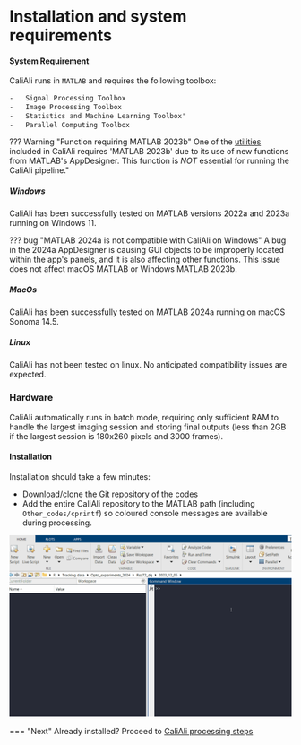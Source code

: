 # Installation and system requirements

#### System Requirement <a id="requirement"></a>
CaliAli runs in `MATLAB` and requires the following toolbox:
```
-	Signal Processing Toolbox
-	Image Processing Toolbox
-	Statistics and Machine Learning Toolbox'
-	Parallel Computing Toolbox
```
??? Warning "Function requiring MATLAB 2023b"
	One of the [utilities](Functions_doc/BV_app.md#BV_app) included in CaliAli requires 'MATLAB 2023b' due to its use of new functions from MATLAB's AppDesigner. This function is *NOT* essential for running the CaliAli pipeline."
	
##### Windows
CaliAli has been successfully tested on MATLAB versions 2022a and 2023a running on Windows 11.

??? bug "MATLAB 2024a is not compatible with CaliAli on Windows"
	A bug in the 2024a AppDesigner is causing GUI objects to be improperly located within the app's panels, and it is also affecting other functions. This issue does not affect macOS MATLAB or Windows MATLAB 2023b.
	
##### MacOs
CaliAli has been successfully tested on MATLAB 2024a running on macOS Sonoma 14.5. 


##### Linux

CaliAli has not been tested on linux. No anticipated compatibility issues are expected.

### Hardware <a id="hardware"></a>

CaliAli automatically runs in batch mode, requiring only sufficient RAM to handle the largest imaging session and storing final outputs (less than 2GB if the largest session is 180x260 pixels and 3000 frames).

#### Installation <a id="installation"></a>
Installation should take a few minutes:

-	Download/clone the [Git](https://github.com/CaliAli-PV/CaliAli) repository of the codes
-	Add the entire CaliAli repository to the MATLAB path (including `Other_codes/cprintf`) so coloured console messages are available during processing.


![Add to path](files/Add_to_path.gif)

=== "Next"
Already installed? Proceed to [CaliAli processing steps](Getting_started.md#ps)
